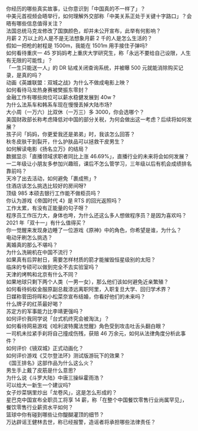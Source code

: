 你经历的哪些真实故事，让你意识到「中国真的不一样了」？  
中美元首视频会晤举行，如何理解外交部称「中美关系正处于关键十字路口」？会晤有哪些信息值得关注？  
法国总统马克龙修改了国旗颜色，却并未公开宣布，此举有何影响？  
月薪 2 万以上的人是不是无法想象月薪 2 千的人是怎么生活的？  
假如一把枪的射程是 1500m，我能在 1501m 用手接住子弹吗?  
如何看待重庆一 45 岁妈妈考上重庆大学研究生，称「永远不要给自己设限，人生有无限的可能性」？  
「一生只能送一人」的 DR 钻戒关闭查询系统，并被曝 500 元就能消除购买记录，是真的吗？  
动画《英雄联盟：双城之战》为什么不做成电影上映？  
如何看待马龙热身赛被樊振东零封？  
金融工作有哪些岗位可以薪水稳健发展到 40w ?  
为什么法系车和韩系车现在慢慢丢掉大陆市场?  
大小周（一万六）比双休（一万三）多 3000，你会选哪个？  
美国财政部长称考虑降低对中国的部分关税，为何会做出这一考虑？后续将如何发展？  
孩子问「妈妈，你更爱我还是弟弟」时，我该怎么回答？  
秋冬皮肤干到裂开，什么护肤品可以拯救干皮男生？  
如何解读电影《扬名立万》的结局？  
数据显示「直播领域求职者同比上涨 46.69%」，直播行业的未来将会如何发展？  
一二年级让小朋友多参加兴趣班，课后不怎么管学习，三年级以后有机会成绩排名靠前吗？  
天冷了出去活动，如何避免「裹成熊」?  
住酒店该怎么挑选比较好的房间呀?  
顶级 985 本硕去银行工作能不做柜员吗？  
你认为游戏《帝国时代 4》是 RTS 的回光返照吗？  
工作太累，有没有正能量的句子呀？  
程序员工作压力大，身体也垮，为什么还这么多人想做程序员？是因为喜欢吗？  
2021 年「双十一」有什么值得买？  
你一觉醒来发现身边睡了一位游戏《原神》中的角色，你希望是谁，为什么？  
电动牙刷怎么挑选？  
离婚真的那么不堪吗？  
为什么洗碗机在中国不流行？  
如果真有后羿射日，需要怎样材质的箭才能摧毁恒星级别的太阳？  
临床的专硕可以做到完全不去实验室吗？  
天津的烤鸭和北京有什么不同？  
如果地球只剩下两个人类（一男一女），那么他们该如何避免近亲繁殖？  
如何看待蚂蚁金服原副总裁漆远离职阿里，入职复旦大学、回归学术界？  
日媒称菅田将晖和小松菜奈宣布结婚，你看好他们的未来吗？  
什么牌子的红茶最好喝？  
苏定方的军事能力比李靖更强吗？  
如何评价我同学说「台式机终究会被淘汰」？  
如何看待网易游戏《哈利波特魔法觉醒》角色受到攻击吐舌头翻白眼？  
一司机未拉紧手刹将自己撞成伤残，获赔 46 万余元，如何从法律角度分析此事件？  
如何评价《镜双城》正式动画化？  
如何评价游戏《艾尔登法环》测试版游玩下的效果？  
《国王排名》这部作品为什么这么火？  
男生手上戴了皮筋是什么意思?  
为什么说《斗罗大陆》中唐三操纵霍雨浩？  
可以给大一新生一个建议吗?  
女子炒菜锅里炒出「龙卷风」，这是怎么形成的？  
星巴克中国宣布全职员工将享 14 薪，称「在整个中国餐饮零售行业尚属罕见」，餐饮零售行业薪资水平如何？  
篮球中你有碰到哪些让你醍醐灌顶的细节？  
万达辟谣王健林去世，称已经报警，造谣者将承担哪些法律责任？  
